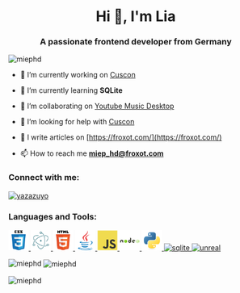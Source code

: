 <h1 align="center">Hi 👋, I'm Lia</h1>
<h3 align="center">A passionate frontend developer from Germany</h3>

<p align="left"> <img src="https://komarev.com/ghpvc/?username=miephd&label=Profile%20views&color=0e75b6&style=flat" alt="miephd" /> </p>

- 🔭 I’m currently working on [Cuscon](https://github.com/MiepHD/cuscon)

- 🌱 I’m currently learning **SQLite**

- 👯 I’m collaborating on [Youtube Music Desktop](https://github.com/th-ch/youtube-music)

- 🤝 I’m looking for help with [Cuscon](https://github.com/MiepHD/cuscon)

- 📝 I write articles on [https://froxot.com/](https://froxot.com/)

- 📫 How to reach me **miep_hd@froxot.com**

<h3 align="left">Connect with me:</h3>
<p align="left">
<a href="https://instagram.com/yazazuyo" target="blank"><img align="center" src="https://raw.githubusercontent.com/rahuldkjain/github-profile-readme-generator/master/src/images/icons/Social/instagram.svg" alt="yazazuyo" height="30" width="40" /></a>
</p>

<h3 align="left">Languages and Tools:</h3>
<p align="left"> <a href="https://www.w3schools.com/css/" target="_blank" rel="noreferrer"> <img src="https://raw.githubusercontent.com/devicons/devicon/master/icons/css3/css3-original-wordmark.svg" alt="css3" width="40" height="40"/> </a> <a href="https://www.electronjs.org" target="_blank" rel="noreferrer"> <img src="https://raw.githubusercontent.com/devicons/devicon/master/icons/electron/electron-original.svg" alt="electron" width="40" height="40"/> </a> <a href="https://www.w3.org/html/" target="_blank" rel="noreferrer"> <img src="https://raw.githubusercontent.com/devicons/devicon/master/icons/html5/html5-original-wordmark.svg" alt="html5" width="40" height="40"/> </a> <a href="https://www.java.com" target="_blank" rel="noreferrer"> <img src="https://raw.githubusercontent.com/devicons/devicon/master/icons/java/java-original.svg" alt="java" width="40" height="40"/> </a> <a href="https://developer.mozilla.org/en-US/docs/Web/JavaScript" target="_blank" rel="noreferrer"> <img src="https://raw.githubusercontent.com/devicons/devicon/master/icons/javascript/javascript-original.svg" alt="javascript" width="40" height="40"/> </a> <a href="https://nodejs.org" target="_blank" rel="noreferrer"> <img src="https://raw.githubusercontent.com/devicons/devicon/master/icons/nodejs/nodejs-original-wordmark.svg" alt="nodejs" width="40" height="40"/> </a> <a href="https://www.python.org" target="_blank" rel="noreferrer"> <img src="https://raw.githubusercontent.com/devicons/devicon/master/icons/python/python-original.svg" alt="python" width="40" height="40"/> </a> <a href="https://www.sqlite.org/" target="_blank" rel="noreferrer"> <img src="https://www.vectorlogo.zone/logos/sqlite/sqlite-icon.svg" alt="sqlite" width="40" height="40"/> </a> <a href="https://unrealengine.com/" target="_blank" rel="noreferrer"> <img src="https://raw.githubusercontent.com/kenangundogan/fontisto/036b7eca71aab1bef8e6a0518f7329f13ed62f6b/icons/svg/brand/unreal-engine.svg" alt="unreal" width="40" height="40"/> </a> </p>

<p><img align="left" src="https://github-readme-stats.vercel.app/api/top-langs?username=miephd&show_icons=true&locale=en&layout=compact" alt="miephd" /></p>

<p>&nbsp;<img align="center" src="https://github-readme-stats.vercel.app/api?username=miephd&show_icons=true&locale=en" alt="miephd" /></p>

<p><img align="center" src="https://github-readme-streak-stats.herokuapp.com/?user=miephd&" alt="miephd" /></p>
